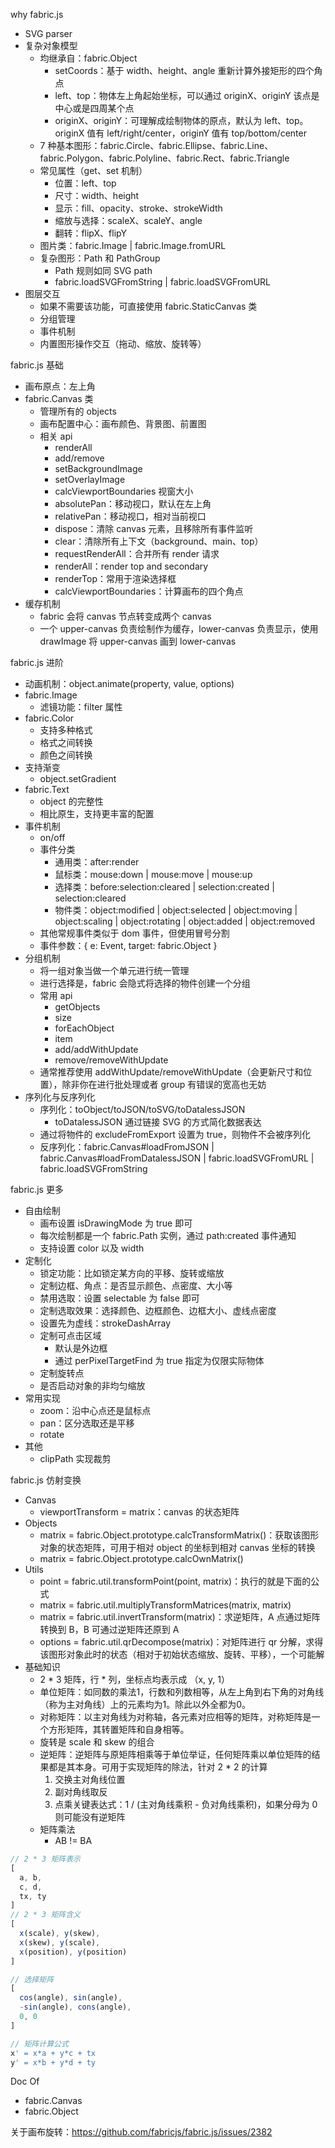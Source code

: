 why fabric.js
* SVG parser
* 复杂对象模型
  * 均继承自：fabric.Object
    * setCoords：基于 width、height、angle 重新计算外接矩形的四个角点
    * left、top：物体左上角起始坐标，可以通过 originX、originY 该点是中心或是四周某个点
    * originX、originY：可理解成绘制物体的原点，默认为 left、top。originX 值有 left/right/center，originY 值有 top/bottom/center
  * 7 种基本图形：fabric.Circle、fabric.Ellipse、fabric.Line、fabric.Polygon、fabric.Polyline、fabric.Rect、fabric.Triangle
  * 常见属性（get、set 机制）
    * 位置：left、top
    * 尺寸：width、height
    * 显示：fill、opacity、stroke、strokeWidth
    * 缩放与选择：scaleX、scaleY、angle
    * 翻转：flipX、flipY
  * 图片类：fabric.Image | fabric.Image.fromURL
  * 复杂图形：Path 和 PathGroup
    * Path 规则如同 SVG path
    * fabric.loadSVGFromString | fabric.loadSVGFromURL
* 图层交互
  * 如果不需要该功能，可直接使用 fabric.StaticCanvas 类
  * 分组管理
  * 事件机制
  * 内置图形操作交互（拖动、缩放、旋转等）

fabric.js 基础
* 画布原点：左上角
* fabric.Canvas 类
  * 管理所有的 objects
  * 画布配置中心：画布颜色、背景图、前置图
  * 相关 api
    * renderAll
    * add/remove
    * setBackgroundImage
    * setOverlayImage
    * calcViewportBoundaries 视窗大小
    * absolutePan：移动视口，默认在左上角
    * relativePan：移动视口，相对当前视口
    * dispose：清除 canvas 元素，且移除所有事件监听
    * clear：清除所有上下文（background、main、top）
    * requestRenderAll：合并所有 render 请求
    * renderAll：render top and secondary
    * renderTop：常用于渲染选择框
    * calcViewportBoundaries：计算画布的四个角点
* 缓存机制
  * fabric 会将 canvas 节点转变成两个 canvas
  * 一个 upper-canvas 负责绘制作为缓存，lower-canvas 负责显示，使用 drawImage 将 upper-canvas 画到 lower-canvas

fabric.js 进阶
* 动画机制：object.animate(property, value, options)
* fabric.Image
  * 滤镜功能：filter 属性
* fabric.Color
  * 支持多种格式
  * 格式之间转换
  * 颜色之间转换
* 支持渐变
  * object.setGradient
* fabric.Text
  * object 的完整性
  * 相比原生，支持更丰富的配置
* 事件机制
  * on/off
  * 事件分类
    * 通用类：after:render
    * 鼠标类：mouse:down | mouse:move | mouse:up
    * 选择类：before:selection:cleared | selection:created | selection:cleared
    * 物件类：object:modified | object:selected | object:moving | object:scaling | object:rotating | object:added | object:removed
  * 其他常规事件类似于 dom 事件，但使用冒号分割
  * 事件参数：{ e: Event, target: fabric.Object }
* 分组机制
  * 将一组对象当做一个单元进行统一管理
  * 进行选择是，fabric 会隐式将选择的物件创建一个分组
  * 常用 api
    * getObjects
    * size
    * forEachObject
    * item
    * add/addWithUpdate
    * remove/removeWithUpdate
  * 通常推荐使用 addWithUpdate/removeWithUpdate（会更新尺寸和位置），除非你在进行批处理或者 group 有错误的宽高也无妨
* 序列化与反序列化
  * 序列化：toObject/toJSON/toSVG/toDatalessJSON
    * toDatalessJSON 通过链接 SVG 的方式简化数据表达
  * 通过将物件的 excludeFromExport 设置为 true，则物件不会被序列化
  * 反序列化：fabric.Canvas#loadFromJSON | fabric.Canvas#loadFromDatalessJSON | fabric.loadSVGFromURL | fabric.loadSVGFromString

fabric.js 更多
* 自由绘制
  * 画布设置 isDrawingMode 为 true 即可
  * 每次绘制都是一个 fabric.Path 实例，通过 path:created 事件通知
  * 支持设置 color 以及 width
* 定制化
  * 锁定功能：比如锁定某方向的平移、旋转或缩放
  * 定制边框、角点：是否显示颜色、点密度、大小等
  * 禁用选取：设置 selectable 为 false 即可
  * 定制选取效果：选择颜色、边框颜色、边框大小、虚线点密度
  * 设置先为虚线：strokeDashArray
  * 定制可点击区域
    * 默认是外边框
    * 通过 perPixelTargetFind 为 true 指定为仅限实际物体
  * 定制旋转点
  * 是否启动对象的非均匀缩放
* 常用实现
  * zoom：沿中心点还是鼠标点
  * pan：区分选取还是平移
  * rotate
* 其他
  * clipPath 实现裁剪

fabric.js 仿射变换
* Canvas
  * viewportTransform = matrix：canvas 的状态矩阵
* Objects
  * matrix = fabric.Object.prototype.calcTransformMatrix()：获取该图形对象的状态矩阵，可用于相对 object 的坐标到相对 canvas 坐标的转换
  * matrix = fabric.Object.prototype.calcOwnMatrix()
* Utils
  * point = fabric.util.transformPoint(point, matrix)：执行的就是下面的公式
  * matrix = fabric.util.multiplyTransformMatrices(matrix, matrix)
  * matrix = fabric.util.invertTransform(matrix)：求逆矩阵，A 点通过矩阵转换到 B，B 可通过逆矩阵还原到 A
  * options = fabric.util.qrDecompose(matrix)：对矩阵进行 qr 分解，求得该图形对象此时的状态（相对于初始状态缩放、旋转、平移），一个可能解
* 基础知识
  * 2 * 3 矩阵，行 * 列，坐标点均表示成 （x, y, 1）
  * 单位矩阵：如同数的乘法1，行数和列数相等，从左上角到右下角的对角线（称为主对角线）上的元素均为1。除此以外全都为0。
  * 对称矩阵：以主对角线为对称轴，各元素对应相等的矩阵，对称矩阵是一个方形矩阵，其转置矩阵和自身相等。
  * 旋转是 scale 和 skew 的组合
  * 逆矩阵：逆矩阵与原矩阵相乘等于单位举证，任何矩阵乘以单位矩阵的结果都是其本身。可用于实现矩阵的除法，针对 2 * 2 的计算
    1. 交换主对角线位置
    2. 副对角线取反
    3. 点乘关键表达式：1 / (主对角线乘积 - 负对角线乘积)，如果分母为 0 则可能没有逆矩阵
  * 矩阵乘法
    * AB != BA

```js
// 2 * 3 矩阵表示
[
  a, b,
  c, d,
  tx, ty
]
// 2 * 3 矩阵含义
[
  x(scale), y(skew),
  x(skew), y(scale),
  x(position), y(position)
]

// 选择矩阵
[
  cos(angle), sin(angle),
  -sin(angle), cons(angle),
  0, 0
]

// 矩阵计算公式
x' = x*a + y*c + tx
y' = x*b + y*d + ty
```

Doc Of
* fabric.Canvas
* fabric.Object

关于画布旋转：https://github.com/fabricjs/fabric.js/issues/2382